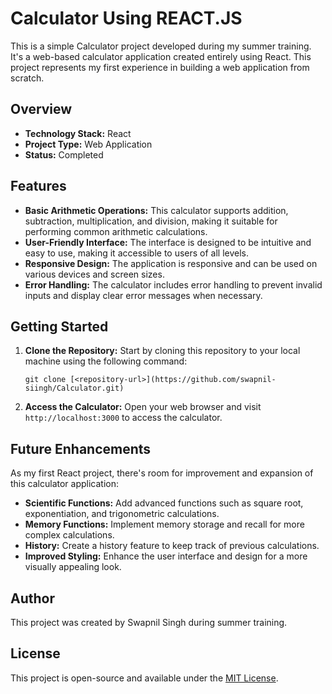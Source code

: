 
# Calculator Using REACT.JS 

This is a simple Calculator project developed during my summer training. It's a web-based calculator application created entirely using React. This project represents my first experience in building a web application from scratch.

## Overview

- **Technology Stack:** React
- **Project Type:** Web Application
- **Status:** Completed

## Features

- **Basic Arithmetic Operations:** This calculator supports addition, subtraction, multiplication, and division, making it suitable for performing common arithmetic calculations.
- **User-Friendly Interface:** The interface is designed to be intuitive and easy to use, making it accessible to users of all levels.
- **Responsive Design:** The application is responsive and can be used on various devices and screen sizes.
- **Error Handling:** The calculator includes error handling to prevent invalid inputs and display clear error messages when necessary.

## Getting Started

1. **Clone the Repository:** Start by cloning this repository to your local machine using the following command:
   ```
   git clone [<repository-url>](https://github.com/swapnil-siingh/Calculator.git)
   ```
2. **Access the Calculator:** Open your web browser and visit `http://localhost:3000` to access the calculator.

## Future Enhancements

As my first React project, there's room for improvement and expansion of this calculator application:

- **Scientific Functions:** Add advanced functions such as square root, exponentiation, and trigonometric calculations.
- **Memory Functions:** Implement memory storage and recall for more complex calculations.
- **History:** Create a history feature to keep track of previous calculations.
- **Improved Styling:** Enhance the user interface and design for a more visually appealing look.

## Author

This project was created by Swapnil Singh during summer training.

## License

This project is open-source and available under the [MIT License](LICENSE).
